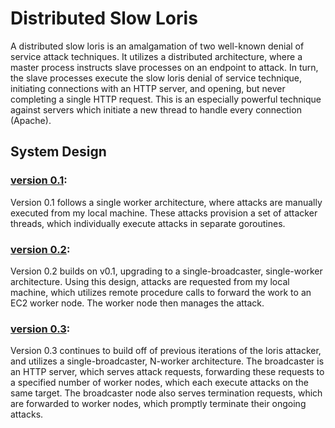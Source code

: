 # Distributed Slow Loris

A distributed slow loris is an amalgamation of two well-known denial of service attack techniques. It utilizes a distributed architecture, where a master process instructs slave processes on an endpoint to attack. In turn, the slave processes execute the slow loris denial of service technique, initiating connections with an HTTP server, and opening, but never completing a single HTTP request. This is an especially powerful technique against servers which initiate a new thread to handle every connection (Apache).

## System Design

### [version 0.1](https://github.com/AashrayAnand/Distributed-Slow-Loris/tree/0af0743a584ee2ca8fa2f1a5cae69e419fe29b7a):

Version 0.1 follows a single worker architecture, where attacks are manually executed from my local machine. These attacks provision a set of attacker threads, which individually execute attacks in separate goroutines.

### [version 0.2](https://github.com/AashrayAnand/Distributed-Slow-Loris/tree/c065016402743c7cc42e3dd3312e648e64d73de2):

Version 0.2 builds on v0.1, upgrading to a single-broadcaster, single-worker architecture. Using this design, attacks are requested from my local machine, which utilizes remote procedure calls to forward the work to an EC2 worker node. The worker node then manages the attack.

### [version 0.3](present):

Version 0.3 continues to build off of previous iterations of the loris attacker, and utilizes a single-broadcaster, N-worker architecture. The broadcaster is an HTTP server, which serves attack requests, forwarding these requests to a specified number of worker nodes, which each execute attacks on the same target. The broadcaster node also serves termination requests, which are forwarded to worker nodes, which promptly terminate their ongoing attacks.
